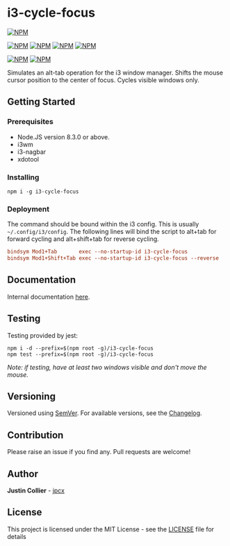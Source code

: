 # i3-cycle-focus

[![NPM](https://nodei.co/npm/i3-cycle-focus.png)](https://nodei.co/npm/i3-cycle-focus/)

[![NPM](https://img.shields.io/github/license/jpcx/i3-cycle-focus.svg)](https://www.npmjs.com/package/i3-cycle-focus/)
[![NPM](https://img.shields.io/node/v/i3-cycle-focus.svg)](https://www.npmjs.com/package/i3-cycle-focus/)
[![NPM](https://img.shields.io/npm/dm/i3-cycle-focus.svg)](https://www.npmjs.com/package/i3-cycle-focus/)
[![NPM](https://img.shields.io/github/last-commit/jpcx/i3-cycle-focus.svg)](https://www.npmjs.com/package/i3-cycle-focus/)

[![NPM](https://img.shields.io/david/jpcx/i3-cycle-focus.svg?style=flat-square)](https://www.npmjs.com/package/i3-cycle-focus/)
[![NPM](https://img.shields.io/david/dev/jpcx/i3-cycle-focus.svg?style=flat-square)](https://www.npmjs.com/package/i3-cycle-focus/)

Simulates an alt-tab operation for the i3 window manager. Shifts the mouse cursor position to the center of focus. Cycles visible windows only.

## Getting Started

### Prerequisites

+ Node.JS version 8.3.0 or above.
+ i3wm
+ i3-nagbar
+ xdotool

### Installing

```console
npm i -g i3-cycle-focus
```

### Deployment

The command should be bound within the i3 config. This is usually `~/.config/i3/config`. The following lines will bind the script to alt+tab for forward cycling and alt+shift+tab for reverse cycling.

```ini
bindsym Mod1+Tab       exec --no-startup-id i3-cycle-focus
bindsym Mod1+Shift+Tab exec --no-startup-id i3-cycle-focus --reverse
```

## Documentation

Internal documentation [here](https://github.com/jpcx/i3-cycle-focus/blob/0.1.0/docs/global.md).

## Testing

Testing provided by jest:

```console
npm i -d --prefix=$(npm root -g)/i3-cycle-focus
npm test --prefix=$(npm root -g)/i3-cycle-focus
```

_Note: if testing, have at least two windows visible and don't move the mouse._

## Versioning

Versioned using [SemVer](http://semver.org/). For available versions, see the [Changelog](https://github.com/jpcx/i3-cycle-focus/blob/0.1.0/CHANGELOG.md).

## Contribution

Please raise an issue if you find any. Pull requests are welcome!

## Author

**Justin Collier** - [jpcx](https://github.com/jpcx)

## License

This project is licensed under the MIT License - see the [LICENSE](https://github.com/jpcx/i3-cycle-focus/blob/0.1.0/LICENSE) file for details